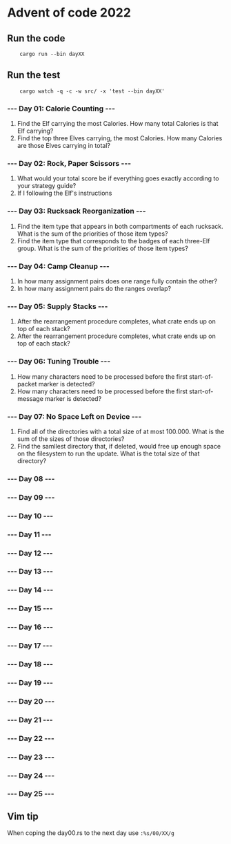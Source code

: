 # Advent of code 2022

## Run the code
```bach
    cargo run --bin dayXX
```

## Run the test
```bach
    cargo watch -q -c -w src/ -x 'test --bin dayXX'
```

### --- Day 01: Calorie Counting ---
1. Find the Elf carrying the most Calories. How many total Calories is that Elf carrying?
2. Find the top three Elves carrying, the most Calories. How many Calories are those Elves carrying in total?

### --- Day 02: Rock, Paper Scissors ---
1. What would your total score be if everything goes exactly according to your strategy guide?
2. If I following the Elf's instructions

### --- Day 03: Rucksack Reorganization ---
1. Find the item type that appears in both compartments of each rucksack. What is the sum of the priorities of those item types?
2. Find the item type that corresponds to the badges of each three-Elf group. What is the sum of the priorities of those item types?

### --- Day 04: Camp Cleanup ---
1. In how many assignment pairs does one range fully contain the other?
2. In how many assignment pairs do the ranges overlap?

### --- Day 05: Supply Stacks ---
1. After the rearrangement procedure completes, what crate ends up on top of each stack?
2. After the rearrangement procedure completes, what crate ends up on top of each stack?

### --- Day 06: Tuning Trouble ---
1. How many characters need to be processed before the first start-of-packet marker is detected?
2. How many characters need to be processed before the first start-of-message marker is detected?
 
### --- Day 07: No Space Left on Device ---
1. Find all of the directories with a total size of at most 100.000. What is the sum of the sizes of those directories?
2. Find the samllest directory that, if deleted, would free up enough space on the filesystem to run the update. What is the total size of that directory?

### --- Day 08 ---

### --- Day 09 ---

### --- Day 10 ---

### --- Day 11 ---

### --- Day 12 ---

### --- Day 13 ---

### --- Day 14 ---

### --- Day 15 ---

### --- Day 16 ---

### --- Day 17 ---

### --- Day 18 ---

### --- Day 19 ---

### --- Day 20 ---

### --- Day 21 ---

### --- Day 22 ---

### --- Day 23 ---

### --- Day 24 ---

### --- Day 25 ---

## Vim tip

When coping the day00.rs to the next day use ```:%s/00/XX/g```
